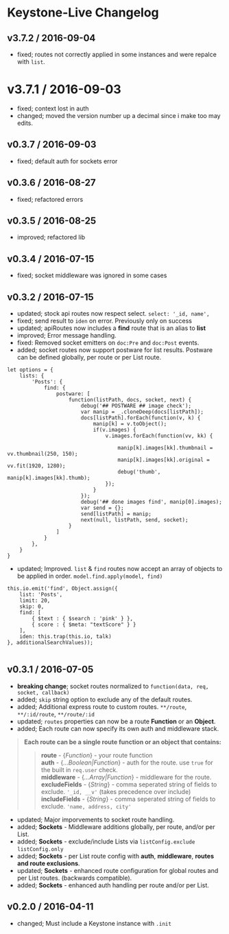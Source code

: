 # Keystone-Live Changelog

## v3.7.2 / 2016-09-04

* fixed; routes not correctly applied in some instances and were repalce with `list`.

# v3.7.1 / 2016-09-03

* fixed; context lost in auth
* changed; moved the version number up a decimal since i make too may edits.

## v0.3.7 / 2016-09-03

* fixed; default auth for sockets error

## v0.3.6 / 2016-08-27

* fixed; refactored errors

## v0.3.5 / 2016-08-25

* improved; refactored lib

## v0.3.4 / 2016-07-15

* fixed; socket middleware was ignored in some cases    

## v0.3.2 / 2016-07-15

* updated; stock api routes now respect select. `select: '_id, name',`  
* fixed; send result to `iden` on error.  Previously only on success   
* updated; apiRoutes now includes a **find** route that is an alias to **list**  
* improved; Error message handling.  
* fixed: Removed socket emitters on `doc:Pre` and `doc:Post` events.   
* added; socket routes now support postware for list results.  Postware can be defined globally, per route or per List route.      

```
let options = {
	lists: {
		'Posts': {
			find: {
				postware: [
					function(listPath, docs, socket, next) {
						debug('## POSTWARE ## image check');
						var manip = _.cloneDeep(docs[listPath]);
						docs[listPath].forEach(function(v, k) {
							manip[k] = v.toObject();
							if(v.images) {
								v.images.forEach(function(vv, kk) {
									
									manip[k].images[kk].thumbnail = vv.thumbnail(250, 150);
									manip[k].images[kk].original = vv.fit(1920, 1280);
									debug('thumb', manip[k].images[kk].thumb);
								});
							}
						});
						debug('## done images find', manip[0].images);
						var send = {};
						send[listPath] = manip;
						next(null, listPath, send, socket);
					}
				]
			}
		},
	}  
}  
```  
* updated; Improved. `list` & `find` routes now accept an array of objects to be applied in order. `model.find.apply(model, find)`    

```
this.io.emit('find', Object.assign({ 
	list: 'Posts',
    limit: 20,
	skip: 0,
    find: [
		{ $text : { $search : 'pink' } }, 
        { score : { $meta: "textScore" } }
    ],
	iden: this.trap(this.io, talk)
}, additionalSearchValues));
    
```

## v0.3.1 / 2016-07-05  
  
* **breaking change**; socket routes normalized to `function(data, req, socket, callback)`   
* added; `skip` string option to exclude any of the default routes. 
* added; Additional express route to custom routes. `**/route`, `**/:id/route`, `**/route/:id`    
* updated; `routes` properties can now be a route __Function__ or an __Object__.  
* added; Each route can now specify its own auth and middleware stack.    
  
> __Each route can be a single route function or an object that contains:__  
>> __route__  -  {_Function_}  -  your route function   
>> __auth__  -  {_...Boolean|Function_} - auth for the route.  use `true` for the built in `req.user` check.  
>> __middleware__  -  {_...Array|Function_}  -  middleware for the route.  
>> __excludeFields__  -   {_String_}  -  comma seperated string of fields to exclude. `'_id, __v'`  (takes precedence over include)       
>> __includeFields__  -   {_String_}  -  comma seperated string of fields to exclude. `'name, address, city'`  
 
* updated; Major imporvements to socket route handling.   
* added; **Sockets** - Middleware additions globally, per route, and/or per List.  
* added; **Sockets** - exclude/include Lists via `listConfig.exclude` `listConfig.only`   
* added; **Sockets** - per List route config with **auth**, **middleware**, **routes and route exclusions**.     
* updated; **Sockets** - enhanced route configuration for global routes and per List routes.  (backwards compatible).    
* added; **Sockets** - enhanced auth handling per route and/or per List.   


## v0.2.0 / 2016-04-11  

* changed; Must include a Keystone instance with `.init`  

